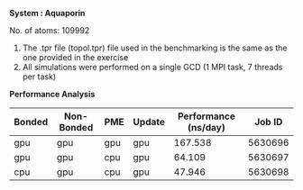 **System : Aquaporin**

No. of atoms: 109992

1. The .tpr file (topol.tpr) file used in the benchmarking is the same as the one provided in the exercise
2. All simulations were performed on a single GCD (1 MPI task, 7 threads per task)

**Performance Analysis**

| Bonded | Non-Bonded |   PME   |   Update  |  Performance (ns/day) | Job ID  |
| -------|------------|---------|-----------|-----------------------|---------|
|  gpu   |    gpu     |   gpu   |    gpu    |   167.538             | 5630696 |
|  gpu   |    gpu     |   cpu   |    gpu    |   64.109              | 5630697 |
|  cpu   |    gpu     |   cpu   |    gpu    |   47.946              | 5630698 |
